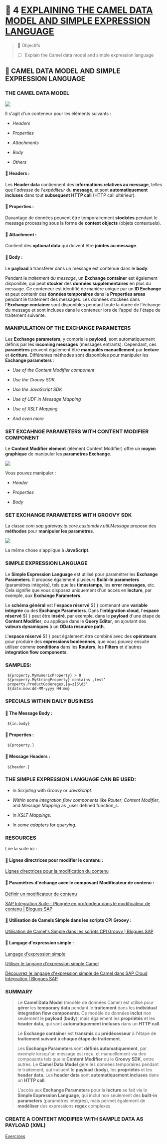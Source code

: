 # 🌸 4 [EXPLAINING THE CAMEL DATA MODEL AND SIMPLE EXPRESSION LANGUAGE](https://learning.sap.com/learning-journeys/developing-with-sap-integration-suite/using-message-monitoring-and-logging_cbf56a9f-63f2-4fe2-af39-43cc48b490c8)

> 🌺 Objectifs
>
> - [ ] Explain the Camel data model and simple expression language

## 🌸 CAMEL DATA MODEL AND SIMPLE EXPRESSION LANGUAGE

### THE CAMEL DATA MODEL

![](./RESSOURCES/CLD900_20_U4L4_001_scr.png)

Il s'agit d'un conteneur pour les éléments suivants :

- _Headers_

- _Properties_

- _Attachments_

- _Body_

- _Others_

#### 💮 **Headers** :

Les **Header data** contiennent des **informations relatives au message**, telles que l'_adresse_ de l'_expéditeur_ du **message**, et sont **automatiquement incluses** dans tout **subsequent HTTP call** (HTTP call ultérieur).

#### 💮 **Properties** :

Davantage de données peuvent être temporairement **stockées** pendant le message processing sous la forme de **context objects** (objets contextuels).

#### 💮 **Attachment** :

Contient des **optional data** qui doivent être **jointes au message**.

#### 💮 **Body** :

Le **payload** à transférer dans un message est contenue dans le **body**.

Pendant le _traitement du message_, un **Exchange container** est également disponible, qui peut **stocker** des **données supplémentaires** en plus du message. Ce conteneur est identifié de manière unique par un **ID Exchange** et peut contenir des **données temporaires** dans la **Properties areas** pendant le traitement des messages. Les données stockées dans l'**Exchange container** sont disponibles pendant toute la durée de l'échange du message et sont incluses dans le conteneur lors de l'appel de l'étape de traitement suivante.

### MANIPULATION OF THE EXCHANGE PARAMETERS

Les **Exchange parameters**, y compris le **payload**, sont automatiquement définis par les **incoming messages** (messages entrants). Cependant, ces **paramètres** peuvent également être **manipulés manuellement** par **lecture** et **écriture**. Différentes méthodes sont disponibles pour manipuler les **Exchange parameters** :

- _Use of the Content Modifier component_

- _Use the Groovy SDK_

- _Use the JavaScript SDK_

- _Use of UDF in Message Mapping_

- _Use of XSLT Mapping_

- _And even more_

### SET EXCAHNGE PARAMETERS WITH CONTENT MODIFIER COMPONENT

Le **Content Modifier element** (élément Content Modifier) offre un **moyen graphique** de manipuler les **paramètres Exchange**.

![](./assets/CLD900_20_U4L4_002_scr.png)

Vous pouvez manipuler :

- _Header_

- _Properties_

- _Body_

### SET EXCHANGE PARAMETERS WITH GROOVY SDK

La classe _com.sap.gateway.ip.core.customdev.util.Message_ propose des **méthodes** pour **manipuler les paramètres**.

![](./assets/CLD900_20_U4L4_003_scr.png)

La même chose s'applique à **JavaScript**.

### SIMPLE EXPRESSION LANGUAGE

Le **Simple Expression Language** est utilisé pour paramétrer les **Exchange Parameters**. Il propose également plusieurs **Build-In parameters** (paramètres intégrés), tels que les **timestamps**, les **error messages**, etc. Cela signifie que vous disposez uniquement d'un accès en **lecture**, par exemple, aux **Exchange Parameters**.

Le **schéma général** est l'**espace réservé** ${ } contenant une **variable intégrée** ou des **Exchange Parameters**. Dans l'**intégration cloud**, l'**espace réservé** ${ } peut être **inséré**, par exemple, dans le **payload** d'une étape de **Content Modifier**, ou appliqué dans le **Query Editor**, en ajoutant des **valeurs dynamiques** à un **OData resource path**.

L'**espace réservé** ${ } peut également être combiné avec des **opérateurs** pour produire des **expressions booléennes**, que vous pouvez ensuite utiliser comme **conditions** dans les **Routers**, les **Filters** et d'autres **integration flow components**.

### SAMPLES:

     ${property.MyNumericProperty} > 0
     ${property.MyStringProperty} contains ‚test‘
     property.ProductCoderegex‚[a−z]5\d3‘
     ${date:now:dd-MM-yyyy HH:mm}

### SPECIALS WITHIN DAILY BUSINESS

#### 💮 **The Message Body** :

     ${in.body}

#### 💮 **Properties** :

     ${property.}

#### 💮 **Message Headers** :

     ${header.}

### THE SIMPLE EXPRESSION LANGUAGE CAN BE USED:

- In _Scripting_ with _Groovy_ or _JavaScript_.

- _Within_ some _integration flow components_ like _Router_, _Content Modifier_, and _Message Mapping_ as \_user defined function_s.

- In _XSLT Mappings_.

- In _some adapters_ for _querying_.

### RESOURCES

Lire la suite ici :

#### 💮 **Lignes directrices pour modifier le contenu** :

[Lignes directrices pour la modification du contenu](https://help.sap.com/docs/CLOUD_INTEGRATION/368c481cd6954bdfa5d0435479fd4eaf/6a7c9a10886a4465a10481375837bb15.html?locale=en-US)

#### 💮 **Paramètres d'échange avec le composant Modificateur de contenu** :

[Définir un modificateur de contenu](https://help.sap.com/docs/CLOUD_INTEGRATION/368c481cd6954bdfa5d0435479fd4eaf/8f04a707843a40bf9f6e07ed55b93034.html)

[SAP Integration Suite - Plongée en profondeur dans le modificateur de contenu | Blogues SAP](https://blogs.sap.com/2021/12/03/sap-integration-suite-deep-dive-into-content-modifier/)

#### 💮 **Utilisation de Camels Simple dans les scripts CPI Groovy** :

[Utilisation de Camel's Simple dans les scripts CPI Groovy | Blogues SAP](https://blogs.sap.com/2018/04/05/using-camels-simple-in-cpi-groovy-scripts/)

#### 💮 **Langage d'expression simple** :

[Langage d'expression simple](https://help.sap.com/docs/link-disclaimer?site=https%3A%2F%2Fcamel.apache.org%2Fcomponents%2Fnext%2Flanguages%2Fsimple-language.html)

[Utiliser le langage d'expression simple Camel](https://help.sap.com/docs/CLOUD_INTEGRATION/368c481cd6954bdfa5d0435479fd4eaf/4688083fad6546c1ba25a06d4ffb9fae.html?locale=en-US&q=Camel)

[Découvrez le langage d'expression simple de Camel dans SAP Cloud Integration | Blogues SAP](https://blogs.sap.com/2016/11/25/get-to-know-camels-simple-expression-language-in-hci/)

### SUMMARY

> Le **Camel Data Model** (modèle de données Camel) est utilisé pour **gérer** les **temporary data** pendant le **traitement** dans les **individual integration flow components**. Ce modèle de données **inclut** non seulement le **payload** (**body**), mais également les **propriétés** et les **header data**, qui sont **automatiquement incluses** dans un **HTTP call**.
>
> Le **Exchange container** est **transmis** du **prédécesseur** à l'étape de **traitement suivant** **à chaque étape de traitement**.
>
> Les **Exchange Parameters** sont **définis automatiquement**, par exemple lorsqu'un message est reçu, et manuellement via des composants tels que le **Content Modifier** ou le **Groovy SDK**, entre autres. Le **Camel Data Model** gère les données temporaires pendant le traitement, qui incluent le **payload** (**body**), les **propriétés** et les **header data**. Les **header data** sont **automatiquement incluses** dans un **HTTP call**.
>
> L'accès aux **Exchange Parameters** pour la **lecture** se fait via le **Simple Expression Language**, qui inclut non seulement des **built-in parameters** (paramètres intégrés), mais permet également de **modéliser** des expressions **regex** complexes.

### CREATE A CONTENT MODIFIER WITH SAMPLE DATA AS PAYLOAD (XML)

[Exercices](https://learning.sap.com/learning-journeys/developing-with-sap-integration-suite/explaining-the-camel-data-model-and-simple-expression-language_a5b1158e-da28-4dcf-818c-4273126903e7)
